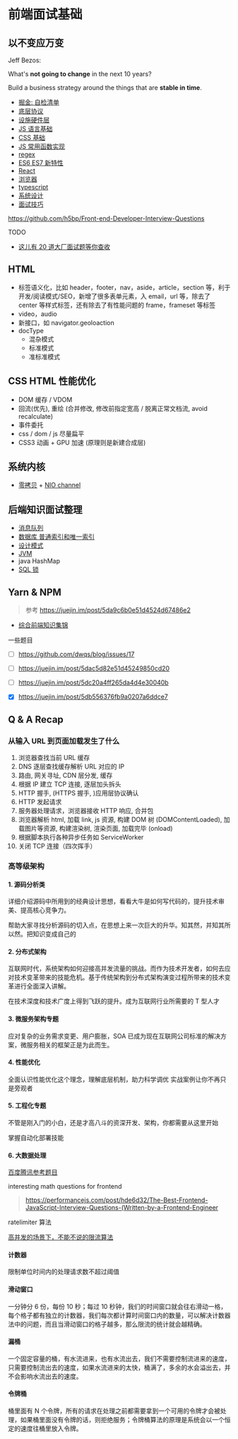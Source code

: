 # 前端面试基础

## 以不变应万变
Jeff Bezos:

What's **not going to change** in the next 10 years?

Build a business strategy around the things that are **stable in time**.

- [掘金: 自检清单](https://juejin.im/post/5cc1da82f265da036023b628)
- [底层协议](interview/protocols.md)
- [设施硬件层](interview/infrastructure.md)
- [JS 语言基础](interview/js.md)
- [CSS 基础](interview/css-fundamental.md)
- [JS 常用函数实现](interview/regular-function.md)
- [regex](interview/regex.md)
- [ES6 ES7 新特性](interview/es6.md)
- [React](interview/react.md)
- [浏览器](interview/browser.md)
- [typescript](interview/typescript.md)
- [系统设计](interview/system-design.md)
- [面试技巧](interview/tricks.md)

https://github.com/h5bp/Front-end-Developer-Interview-Questions

TODO
- [这儿有 20 道大厂面试题等你查收](https://juejin.im/post/5d124a12f265da1b9163a28d)

## HTML
- 标签语义化，比如 header，footer，nav，aside，article，section 等，利于开发/阅读模式/SEO，新增了很多表单元素，入 email，url 等，除去了 center 等样式标签，还有除去了有性能问题的 frame，frameset 等标签
- video，audio
- 新接口，如 navigator.geoloaction
- docType
  - 混杂模式
  - 标准模式
  - 准标准模式

## CSS HTML 性能优化
- DOM 缓存 / VDOM
- 回流(优先), 重绘 (合并修改, 修改前指定宽高 / 脱离正常文档流, avoid recalculate)
- 事件委托
- css / dom / js 尽量扁平
- CSS3 动画 + GPU 加速 (原理则是新建合成层)

## 系统内核
- [零拷贝](https://www.jianshu.com/p/2581342317ce) + [NIO channel](https://www.jianshu.com/p/a869c406e0ce)

## 后端知识面试整理
- [消息队列](https://www.jianshu.com/p/85d3d9908a78)
- [数据库 普通索引和唯一索引](https://www.jianshu.com/p/195c77ee7f93)
- [设计模式](https://www.jianshu.com/p/cc6a7341289e)
- [JVM](https://www.jianshu.com/p/7ce417286608)
- java HashMap
- [SQL 锁](https://www.jianshu.com/p/8403206e8e8d)

## Yarn & NPM

> 参考 https://juejin.im/post/5da9c6b0e51d4524d67486e2

- [综合前端知识集锦](https://juejin.im/post/5ae95f17f265da0b93481dec)

一些题目
- [ ] https://github.com/dwqs/blog/issues/17
- [ ] https://juejin.im/post/5dac5d82e51d45249850cd20

- [ ] https://juejin.im/post/5dc20a4ff265da4d4e30040b
- [x] https://juejin.im/post/5db556376fb9a0207a6ddce7

## Q & A Recap

### 从输入 URL 到页面加载发生了什么
1. 浏览器查找当前 URL 缓存
2. DNS 逐层查找缓存解析 URL 对应的 IP
3. 路由, 网关寻址, CDN 层分发, 缓存
4. 根据 IP 建立 TCP 连接, 逐层加头拆头
5. HTTP 握手, (HTTPS 握手, )应用层协议确认
6. HTTP 发起请求
7. 服务器处理请求，浏览器接收 HTTP 响应, 合并包
8. 浏览器解析 html, 加载 link, js 资源, 构建 DOM 树 (DOMContentLoaded), 加载图片等资源, 构建渲染树, 渲染页面, 加载完毕 (onload)
9. 根据脚本执行各种异步任务如 ServiceWorker
10. 关闭 TCP 连接（四次挥手）

### 高等级架构
#### 1. 源码分析类
详细介绍源码中所用到的经典设计思想，看看大牛是如何写代码的，提升技术审美、提高核心竞争力。

帮助大家寻找分析源码的切入点，在思想上来一次巨大的升华。知其然，并知其所以然。把知识变成自己的

#### 2. 分布式架构
互联网时代，系统架构如何迎接高并发流量的挑战。而作为技术开发者，如何去应对技术变革带来的技能危机。基于传统架构到分布式架构演变过程所带来的技术变革进行全面深入讲解。

在技术深度和技术广度上得到飞跃的提升。成为互联网行业所需要的 T 型人才

#### 3. 微服务架构专题
应对复杂的业务需求变更、用户膨胀，SOA 已成为现在互联网公司标准的解决方案，微服务相关的框架正是为此而生。

#### 4. 性能优化

全面认识性能优化这个理念，理解底层机制，助力科学调优 实战案例让你不再只是旁观者

#### 5. 工程化专题
不管是刚入门的小白，还是才高八斗的资深开发、架构，你都需要从这里开始

掌握自动化部署技能

#### 6. 大数据处理
[百度腾讯参考题目](https://juejin.im/post/5ddb2476f265da7e0a3e2c85)

interesting math questions for frontend
> https://performancejs.com/post/hde6d32/The-Best-Frontend-JavaScript-Interview-Questions-(Written-by-a-Frontend-Engineer

ratelimiter 算法

[高并发的场景下，不能不说的限流算法](https://juejin.im/post/5e00bbe3518825122e0a8b8b)

#### 计数器

限制单位时间内的处理请求数不超过阈值

#### 滑动窗口

一分钟分 6 份，每份 10 秒；每过 10 秒钟，我们的时间窗口就会往右滑动一格，每个格子都有独立的计数器，我们每次都计算时间窗口内的数量，可以解决计数器法中的问题，而且当滑动窗口的格子越多，那么限流的统计就会越精确。

#### 漏桶
一个固定容量的桶，有水流进来，也有水流出去，我们不需要控制流进来的速度，只需要控制流出去的速度，如果水流进来的太快，桶满了，多余的水会溢出去，并不会影响水流出去的速度。

#### 令牌桶
桶里面有 N 个令牌，所有的请求在处理之前都需要拿到一个可用的令牌才会被处理，如果桶里面没有令牌的话，则拒绝服务；令牌桶算法的原理是系统会以一个恒定的速度往桶里放入令牌。
